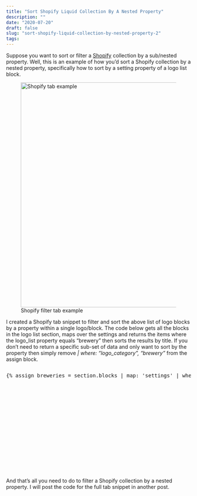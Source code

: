 ```yaml
---
title: "Sort Shopify Liquid Collection By A Nested Property"
description: ""
date: "2020-07-20"
draft: false
slug: "sort-shopify-liquid-collection-by-nested-property-2"
tags:
---
```


<!--kg-card-begin: html--><p><!--kg-card-begin: html--></p>
<p>Suppose you want to sort or filter a <a href="https://shopify.com" target="_blank" rel="noreferrer noopener nofollow" title="https://shopify.com">Shopify</a> collection by a sub/nested property. Well, this is an example of how you&#8217;d sort a Shopify collection by a nested property, specifically how to sort by a setting property of a logo list block. </p>
<figure class="wp-block-image size-large"><img decoding="async" loading="lazy" width="1024" height="613" src="http://clintmcmahon.com/content/images/wordpress/2020/08/Capture.jpg" alt="Shopify tab example" class="wp-image-781" sizes="(max-width: 1024px) 100vw, 1024px" /><figcaption>Shopify filter tab example</figcaption></figure>
<p>I created a Shopify tab snippet to filter and sort the above list of logo blocks by a property within a single logo/block. The code below gets all the blocks in the logo list section, maps over the settings and returns the items where the logo_list property equals &#8220;brewery&#8221; then sorts the results by title.  If you don&#8217;t need to return a specific sub-set of data and only want to sort by the property then simply remove <em>| where: &#8220;logo_category&#8221;, &#8220;brewery&#8221;</em> from the assign block.</p>
<div style="height: 250px; position:relative; margin-bottom: 50px;" class="wp-block-simple-code-block-ace">
<pre class="wp-block-simple-code-block-ace" style="position:absolute;top:0;right:0;bottom:0;left:0" data-mode="ruby" data-theme="monokai" data-fontsize="14" data-lines="Infinity" data-showlines="true" data-copy="false">{% assign breweries = section.blocks | map: 'settings' | where: "logo_category", "brewery" | sort: "title" %}{% for block in breweries %}    {%- assign logo = block.logo -%}    {%- assign url = block.url -%}        &lt;div class="module-inline-item dynamic-logo-list-item" {{ block.shopify_attributes }}>            {% if url != blank %}              &lt;a href="{{ url }}" target="_blank">            {% endif %}            {% if block.logo != blank %}              {%                include 'rimg',                img: logo,                size: '330x280',                lazy: true              %}            {% else %}              {{ 'logo' | placeholder_svg_tag: 'placeholder-svg' }}            {% endif %}            {% if url != blank %}                &lt;/a>            {% endif %}          &lt;/div>      {% endfor %}</pre>
</div>
<p>And that&#8217;s all you need to do to filter a Shopify collection by a nested property. I will post the code for the full tab snippet in another post.</p>
<p><!--kg-card-end: html--></p>
<!--kg-card-end: html-->
